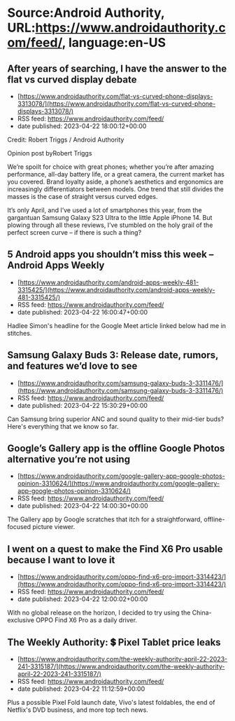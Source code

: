 # Source:Android Authority, URL:https://www.androidauthority.com/feed/, language:en-US

## After years of searching, I have the answer to the flat vs curved display debate
 - [https://www.androidauthority.com/flat-vs-curved-phone-displays-3313078/](https://www.androidauthority.com/flat-vs-curved-phone-displays-3313078/)
 - RSS feed: https://www.androidauthority.com/feed/
 - date published: 2023-04-22 18:00:12+00:00

Credit: Robert Triggs / Android Authority


Opinion post byRobert Triggs
<p>We’re spoilt for choice with great phones; whether you’re after amazing performance, all-day battery life, or a great camera, the current market has you covered. Brand loyalty aside, a phone’s aesthetics and ergonomics are increasingly differentiators between models. One trend that still divides the masses is the case of straight versus curved edges.</p>
<p>It’s only April, and I’ve used a lot of smartphones this year, from the gargantuan Samsung Galaxy S23 Ultra to the little Apple iPhone 14. But plowing through all these reviews, I’ve stumbled on the holy grail of the perfect screen curve – if there is such a thing?</p>

## 5 Android apps you shouldn’t miss this week – Android Apps Weekly
 - [https://www.androidauthority.com/android-apps-weekly-481-3315425/](https://www.androidauthority.com/android-apps-weekly-481-3315425/)
 - RSS feed: https://www.androidauthority.com/feed/
 - date published: 2023-04-22 16:00:47+00:00

Hadlee Simon's headline for the Google Meet article linked below had me in stitches.

## Samsung Galaxy Buds 3: Release date, rumors, and features we’d love to see
 - [https://www.androidauthority.com/samsung-galaxy-buds-3-3311476/](https://www.androidauthority.com/samsung-galaxy-buds-3-3311476/)
 - RSS feed: https://www.androidauthority.com/feed/
 - date published: 2023-04-22 15:30:29+00:00

Can Samsung bring superior ANC and sound quality to their mid-tier buds? Here's everything that we know so far.

## Google’s Gallery app is the offline Google Photos alternative you’re not using
 - [https://www.androidauthority.com/google-gallery-app-google-photos-opinion-3310624/](https://www.androidauthority.com/google-gallery-app-google-photos-opinion-3310624/)
 - RSS feed: https://www.androidauthority.com/feed/
 - date published: 2023-04-22 14:00:30+00:00

The Gallery app by Google scratches that itch for a straightforward, offline-focused picture viewer.

## I went on a quest to make the Find X6 Pro usable because I want to love it
 - [https://www.androidauthority.com/oppo-find-x6-pro-import-3314423/](https://www.androidauthority.com/oppo-find-x6-pro-import-3314423/)
 - RSS feed: https://www.androidauthority.com/feed/
 - date published: 2023-04-22 12:00:02+00:00

With no global release on the horizon, I decided to try using the China-exclusive OPPO Find X6 Pro as a daily driver.

## The Weekly Authority: 💲 Pixel Tablet price leaks
 - [https://www.androidauthority.com/the-weekly-authority-april-22-2023-241-3315187/](https://www.androidauthority.com/the-weekly-authority-april-22-2023-241-3315187/)
 - RSS feed: https://www.androidauthority.com/feed/
 - date published: 2023-04-22 11:12:59+00:00

Plus a possible Pixel Fold launch date, Vivo's latest foldables, the end of Netflix's DVD business, and more top tech news.


